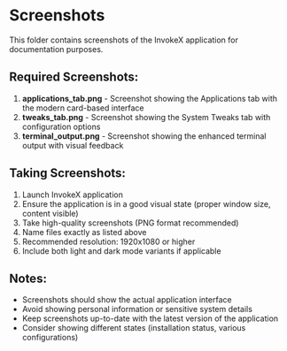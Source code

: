 # Screenshots

This folder contains screenshots of the InvokeX application for documentation purposes.

## Required Screenshots:

1. **applications_tab.png** - Screenshot showing the Applications tab with the modern card-based interface
2. **tweaks_tab.png** - Screenshot showing the System Tweaks tab with configuration options  
3. **terminal_output.png** - Screenshot showing the enhanced terminal output with visual feedback

## Taking Screenshots:

1. Launch InvokeX application
2. Ensure the application is in a good visual state (proper window size, content visible)
3. Take high-quality screenshots (PNG format recommended)
4. Name files exactly as listed above
5. Recommended resolution: 1920x1080 or higher
6. Include both light and dark mode variants if applicable

## Notes:

- Screenshots should show the actual application interface
- Avoid showing personal information or sensitive system details
- Keep screenshots up-to-date with the latest version of the application
- Consider showing different states (installation status, various configurations)

